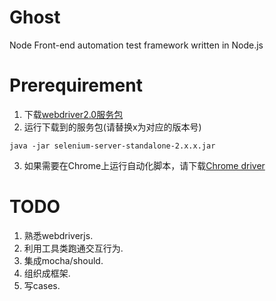 Ghost
========

Node Front-end automation test framework written in Node.js

Prerequirement
========
1. 下载[webdriver2.0服务包](http://code.google.com/p/selenium/downloads/detail?name=selenium-server-standalone-2.24.1.jar&can=2&q=)
2. 运行下载到的服务包(请替换x为对应的版本号)
```
java -jar selenium-server-standalone-2.x.x.jar
```
3. 如果需要在Chrome上运行自动化脚本，请下载[Chrome driver](http://code.google.com/p/chromedriver/downloads/list)

TODO
========
1. 熟悉webdriverjs.
2. 利用工具类跑通交互行为.
3. 集成mocha/should.
4. 组织成框架.
5. 写cases.